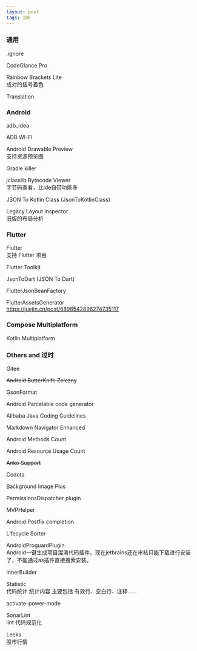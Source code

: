 ```yaml
---
layout: post
tags: IDE
---
```


### 通用

.ignore 

CodeGlance Pro

Rainbow Brackets Lite  
成对的括号着色

Translation

### Android

adb_idea

ADB WI-FI

Android Drawable Preview  
支持资源预览图

Gradle killer

jclasslib Bytecode Viewer  
字节码查看，比ide自带功能多

JSON To Kotlin Class (JsonToKotlinClass)

Legacy Layout Inspector  
旧版的布局分析

### Flutter

Flutter  
支持 Flutter 项目

Flutter Toolkit

JsonToDart (JSON To Dart)

FlutterJsonBeanFactory

FlutterAssetsGenerator  
https://juejin.cn/post/6898542896274735117

### Compose Multiplatform

Kotlin Multiplatform

### Others and 过时

Gitee

~~Android ButterKnife Zelezny~~

GsonFormat

Android Parcelable code generator

Alibaba Java Coding Guidelines

Markdown Navigator Enhanced

Android Methods Count

Android Resource Usage Count

~~Anko Support~~

Codota

Background Image Plus

PermissionsDispatcher plugin

MVPHelper

Android Postfix completion

Lifecycle Sorter

AndroidProguardPlugin  
Android一键生成项目混淆代码插件，现在jetbrains还在审核只能下载进行安装了，不能通过as插件直接搜索安装。

InnerBuilder

Statistic  
代码统计 统计内容 主要包括 有效行、空白行、注释……

activate-power-mode

SonarLint  
lint 代码规范化

Leeks  
股市行情
